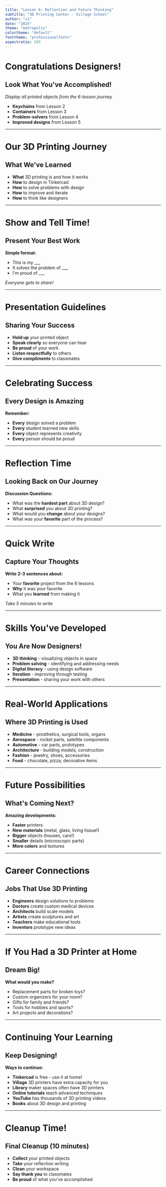 ```yaml
---
title: "Lesson 6: Reflection and Future Thinking"
subtitle: "3D Printing Center - Village School"
author: "v1"
date: "2025"
theme: "metropolis"
colortheme: "default"
fonttheme: "professionalfonts"
aspectratio: 169
---
```


# Congratulations Designers!

## Look What You've Accomplished!

*Display all printed objects from the 6-lesson journey*

- **Keychains** from Lesson 2
- **Containers** from Lesson 3
- **Problem-solvers** from Lesson 4
- **Improved designs** from Lesson 5

---

# Our 3D Printing Journey

## What We've Learned

- **What** 3D printing is and how it works
- **How** to design in Tinkercad
- **How** to solve problems with design
- **How** to improve and iterate
- **How** to think like designers

---

# Show and Tell Time!

## Present Your Best Work

**Simple format:**

- This is my ___
- It solves the problem of ___
- I'm proud of ___

*Everyone gets to share!*

---

# Presentation Guidelines

## Sharing Your Success

- **Hold up** your printed object
- **Speak clearly** so everyone can hear
- **Be proud** of your work
- **Listen respectfully** to others
- **Give compliments** to classmates

---

# Celebrating Success

## Every Design is Amazing

**Remember:**

- **Every** design solved a problem
- **Every** student learned new skills
- **Every** object represents creativity
- **Every** person should be proud

---

# Reflection Time

## Looking Back on Our Journey

**Discussion Questions:**

- What was the **hardest part** about 3D design?
- What **surprised** you about 3D printing?
- What would you **change** about your designs?
- What was your **favorite** part of the process?

---

# Quick Write

## Capture Your Thoughts

**Write 2-3 sentences about:**

- Your **favorite** project from the 6 lessons
- **Why** it was your favorite
- What you **learned** from making it

*Take 5 minutes to write*

---

# Skills You've Developed

## You Are Now Designers!

- **3D thinking** - visualizing objects in space
- **Problem solving** - identifying and addressing needs
- **Digital literacy** - using design software
- **Iteration** - improving through testing
- **Presentation** - sharing your work with others

---

# Real-World Applications

## Where 3D Printing is Used

- **Medicine** - prosthetics, surgical tools, organs
- **Aerospace** - rocket parts, satellite components
- **Automotive** - car parts, prototypes
- **Architecture** - building models, construction
- **Fashion** - jewelry, shoes, accessories
- **Food** - chocolate, pizza, decorative items

---

# Future Possibilities

## What's Coming Next?

**Amazing developments:**

- **Faster** printers
- **New materials** (metal, glass, living tissue!)
- **Bigger** objects (houses, cars!)
- **Smaller** details (microscopic parts)
- **More colors** and textures

---

# Career Connections

## Jobs That Use 3D Printing

- **Engineers** design solutions to problems
- **Doctors** create custom medical devices
- **Architects** build scale models
- **Artists** create sculptures and art
- **Teachers** make educational tools
- **Inventors** prototype new ideas

---

# If You Had a 3D Printer at Home

## Dream Big!

**What would you make?**

- Replacement parts for broken toys?
- Custom organizers for your room?
- Gifts for family and friends?
- Tools for hobbies and sports?
- Art projects and decorations?

---

# Continuing Your Learning

## Keep Designing!

**Ways to continue:**

- **Tinkercad** is free - use it at home!
- **Village** 3D printers have extra capacity for you
- **Library** maker spaces often have 3D printers
- **Online tutorials** teach advanced techniques
- **YouTube** has thousands of 3D printing videos
- **Books** about 3D design and printing

---

# Cleanup Time!

## Final Cleanup (10 minutes)

- **Collect** your printed objects
- **Take** your reflection writing
- **Clean** your workspace
- **Say thank you** to classmates
- **Be proud** of what you've accomplished
